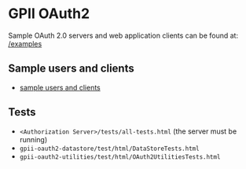 GPII OAuth2
===========

Sample OAuth 2.0 servers and web application clients can be found at: [/examples](../../../examples)

Sample users and clients
------------------------

- [sample users and clients](gpii-oauth2-datastore/src/DataStoreWithSampleData.js)

Tests
-----

- `<Authorization Server>/tests/all-tests.html` (the server must be running)
- `gpii-oauth2-datastore/test/html/DataStoreTests.html`
- `gpii-oauth2-utilities/test/html/OAuth2UtilitiesTests.html`

